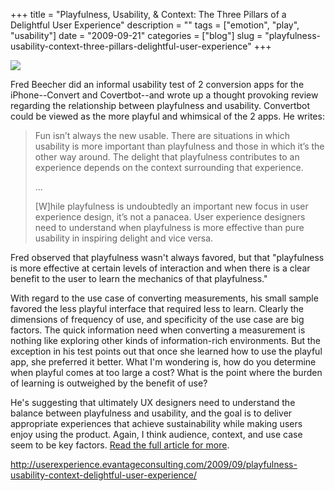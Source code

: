 +++
title = "Playfulness, Usability, & Context: The Three Pillars of a Delightful User Experience"
description = ""
tags = ["emotion", "play", "usability"]
date = "2009-09-21"
categories = ["blog"]
slug = "playfulness-usability-context-three-pillars-delightful-user-experience"
+++



  <div class="notebook-screenshot"><a href="http://userexperience.evantageconsulting.com/2009/09/playfulness-usability-context-delightful-user-experience/"><img id='bluga-thumbnail-1896' class='bluga-thumbnail large' src='http://media.konigi.com/bluga/
wt4ab7c8d1441ca.jpg'/></a></div><p>Fred Beecher did an informal usability test of 2 conversion apps for the iPhone--Convert and Covertbot--and wrote up a thought provoking review regarding the relationship between playfulness and usability. Convertbot could be viewed as the more playful and whimsical of the 2 apps. He writes:</p>
<blockquote><p>Fun isn’t always the new usable. There are situations in which usability is more important than playfulness and those in which it’s the other way around. The delight that playfulness contributes to an experience depends on the context surrounding that experience. </p>
<p>...</p>
<p>[W]hile playfulness is undoubtedly an important new focus in user experience design, it’s not a panacea. User experience designers need to understand when playfulness is more effective than pure usability in inspiring delight and vice versa.</p></blockquote>
<p>Fred observed that playfulness wasn't always favored, but that "playfulness is more effective at certain levels of interaction and when there is a clear benefit to the user to learn the mechanics of that playfulness." </p>
<p>With regard to the use case of converting measurements, his small sample favored the less playful interface that required less to learn. Clearly the dimensions of frequency of use, and specificity of the use case are big factors. The quick information need when converting a measurement is nothing like exploring other kinds of information-rich environments. But the exception in his test points out that once she learned how to use the playful app, she preferred it better. What I'm wondering is, how do you determine when playful comes at too large a cost? What is the point where the burden of learning is outweighed by the benefit of use?</p>
<p>He's suggesting that ultimately UX designers need to understand the balance between playfulness and usability, and the goal is to deliver appropriate experiences that achieve sustainability while making users enjoy using the product. Again, I think audience, context, and use case seem to be key factors. <a href="http://userexperience.evantageconsulting.com/2009/09/playfulness-usability-context-delightful-user-experience/">Read the full article for more</a>.</p>
    
  <a href="http://userexperience.evantageconsulting.com/2009/09/playfulness-usability-context-delightful-user-experience/">http://userexperience.evantageconsulting.com/2009/09/playfulness-usability-context-delightful-user-experience/</a>
